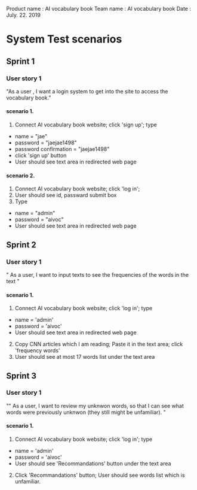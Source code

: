 Product name : AI vocabulary book
Team name    : AI vocabulary book
Date         : July. 22. 2019 

# System Test scenarios

## Sprint 1

### User story 1
"As a user , I want a login system to get into the site to access the vocabulary book."

#### scenario 1. 
1. Connect AI vocabulary book website; click 'sign up'; type 
- name = "jae"
- password = "jaejae1498"
- password confirmation = "jaejae1498"
- click 'sign up' button
- User should see text area in redirected web page

#### scenario 2. 
1. Connect AI vocabulary book website; click 'log in'; 
2. User should see id, passward submit box
3. Type 
- name = "admin"
- password = "aivoc"
- User should see text area in redirected web page

## Sprint 2

### User story 1
" As a user, I want to input texts to see the frequencies of the words in the text "

#### scenario 1.
1. Connect AI vocabulary book website; click 'log in'; type
- name = 'admin'
- password = 'aivoc'
- User should see text area in redirected web page
2. Copy CNN articles which I am reading; Paste it in the text area; click 'frequency words'
3. User should see at most 17 words list under the text area

## Sprint 3

### User story 1
"" As a user, I want to review my unknwon words, so that I can see what words were previously unknwon (they still might be unfamiliar). "

#### scenario 1.
1. Connect AI vocabulary book website; click 'log in'; type 
- name = 'admin'
- password = 'aivoc'
- User should see 'Recommandations' button under the text area
2. Click 'Recommandations' button; User should see words list which is unfamiliar.
